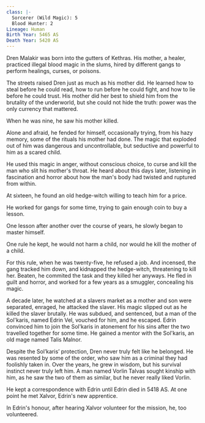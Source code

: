 ```yaml
---
class: |-
  Sorcerer (Wild Magic): 5
  Blood Hunter: 2
Lineage: Human
Birth Year: 5465 AS
Death Year: 5420 AS
---
```

Dren Malakir was born into the gutters of Kethras. His mother, a healer, practiced illegal blood magic in the slums, hired by different gangs to perform healings, curses, or poisons.

The streets raised Dren just as much as his mother did. He learned how to steal before he could read, how to run before he could fight, and how to lie before he could trust. His mother did her best to shield him from the brutality of the underworld, but she could not hide the truth: power was the only currency that mattered.

When he was nine, he saw his mother killed.

Alone and afraid, he fended for himself, occasionally trying, from his hazy memory, some of the rituals his mother had done. The magic that exploded out of him was dangerous and uncontrollable, but seductive and powerful to him as a scared child.

He used this magic in anger, without conscious choice, to curse and kill the man who slit his mother's throat. He heard about this days later, listening in fascination and horror about how the man's body had twisted and ruptured from within.

At sixteen, he found an old hedge-witch willing to teach him for a price.

He worked for gangs for some time, trying to gain enough coin to buy a lesson.

One lesson after another over the course of years, he slowly began to master himself.

One rule he kept, he would not harm a child, nor would he kill the mother of a child.

For this rule, when he was twenty-five, he refused a job. And incensed, the gang tracked him down, and kidnapped the hedge-witch, threatening to kill her. Beaten, he commited the task and they killed her anyways. He fled in guilt and horror, and worked for a few years as a smuggler, concealing his magic.

A decade later, he watched at a slavers market as a mother and son were separated, enraged, he attacked the slaver. His magic slipped out as he killed the slaver brutally. He was subdued, and sentenced, but a man of the Sol'karis, named Edrin Vel, vouched for him, and he escaped. Edrin convinced him to join the Sol'karis in atonement for his sins after the two travelled together for some time. He gained a mentor with the Sol'karis, an old mage named Talis Malnor.

Despite the Sol’karis’ protection, Dren never truly felt like he belonged. He was resented by some of the order, who saw him as a criminal they had foolishly taken in. Over the years, he grew in wisdom, but his survival instinct never truly left him. A man named Vorlin Talvas sought kinship with him, as he saw the two of them as similar, but he never really liked Vorlin.

He kept a correspondence with Edrin until Edrin died in 5418 AS. At one point he met Xalvor, Edrin's new apprentice.

In Edrin's honour, after hearing Xalvor volunteer for the mission, he, too volunteered.